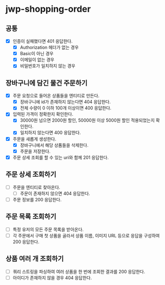 # jwp-shopping-order

## 공통
- [x] 인증이 실패했다면 401 응답한다.
  - [x] Authorization 헤더가 없는 경우
  - [x] Basic이 아닌 경우
  - [x] 이메일이 없는 경우
  - [x] 비밀번호가 일치하지 않는 경우

## 장바구니에 담긴 물건 주문하기
- [x] 주문 요청으로 들어온 상품들을 엔티티로 만든다. 
  - [x] 장바구니에 id가 존재하지 않는다면 404 응답한다.
  - [x] 전체 수량이 0 이하 100개 이상이면 400 응답한다.
- [x] 입력된 가격이 정확한지 확인한다. 
  - [x] 30000원 넘으면 2000원 할인, 50000원 이상 5000원 할인 적용되었는지 확인한다.
  - [x] 일치하지 않는다면 400 응답한다. 
- [x] 주문을 새롭게 생성한다.
  - [x] 장바구니에서 해당 상품들을 삭제한다.
  - [x] 주문을 저장한다.
- [x] 주문 상세 조회를 할 수 있는 uri와 함께 201 응답한다. 

## 주문 상세 조회하기
- [ ] 주문을 엔티티로 찾아온다. 
  - [ ] 주문이 존재하지 않으면 404 응답한다. 
- [ ] 주문 정보를 200 응답한다. 

## 주문 목록 조회하기 
- [ ] 특정 유저의 모든 주문 목록을 받아온다. 
- [ ] 각 주문에서 구매 첫 상품을 골라서 상품 이름, 이미지 URL 등으로 응답을 구성하여 200 응답한다.

## 상품 여러 개 조회하기
- [ ] 쿼리 스트링을 파싱하여 여러 상품을 한 번에 조회한 결과를 200 응답한다.
- [ ] 아이디가 존재하지 않을 경우 404 응답한다. 
